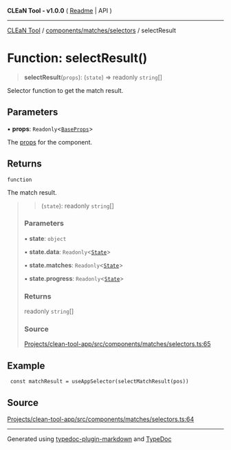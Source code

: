 **CLEaN Tool - v1.0.0** ( [Readme](../../../../README.md) \| API )

***

[CLEaN Tool](../../../../modules.md) / [components/matches/selectors](../README.md) / selectResult

# Function: selectResult()

> **selectResult**(`props`): (`state`) => readonly `string`[]

Selector function to get the match result.

## Parameters

▪ **props**: `Readonly`\<[`BaseProps`](../private/interfaces/BaseProps.md)\>

The [props](../private/interfaces/BaseProps.md) for the component.

## Returns

`function`

The match result.

> > (`state`): readonly `string`[]
>
> ### Parameters
>
> ▪ **state**: `object`
>
> ▪ **state.data**: `Readonly`\<[`State`](../../../../reducers/data/interfaces/State.md)\>
>
> ▪ **state.matches**: `Readonly`\<[`State`](../../../../selectors/progress/private/interfaces/State.md)\>
>
> ▪ **state.progress**: `Readonly`\<[`State`](../../../../selectors/progress/private/interfaces/State.md)\>
>
> ### Returns
>
> readonly `string`[]
>
> ### Source
>
> [Projects/clean-tool-app/src/components/matches/selectors.ts:65](https://github.com/yuckyh/clean-tool-app/)
>

## Example

```tsx
 const matchResult = useAppSelector(selectMatchResult(pos))
```

## Source

[Projects/clean-tool-app/src/components/matches/selectors.ts:64](https://github.com/yuckyh/clean-tool-app/)

***

Generated using [typedoc-plugin-markdown](https://www.npmjs.com/package/typedoc-plugin-markdown) and [TypeDoc](https://typedoc.org/)
